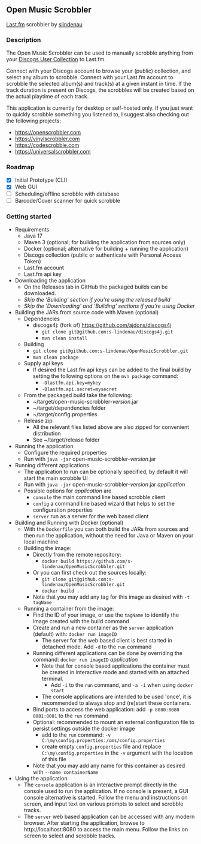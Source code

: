 ## Open Music Scrobbler
[Last.fm](https://www.last.fm) scrobbler by [slindenau](https://github.com/s-lindenau)

### Description
The Open Music Scrobbler can be used to manually scrobble anything from your [Discogs User Collection](https://www.discogs.com/user/example) to Last.fm.

Connect with your Discogs account to browse your (public) collection, and select any album to scrobble. Connect with your Last.fm account to scrobble the selected album(s) and track(s) at a given instant in time. If the track duration is present on Discogs, the scrobbles will be created based on the actual playtime of each track. 

This application is currently for desktop or self-hosted only. If you just want to quickly scrobble something you listened to, I suggest also checking out the following projects:
- https://openscrobbler.com
- https://vinylscrobbler.com
- https://codescrobble.com
- https://universalscrobbler.com

### Roadmap
- [x] Initial Prototype (CLI)
- [x] Web GUI
- [ ] Scheduling/offline scrobble with database
- [ ] Barcode/Cover scanner for quick scrobble

### Getting started
- Requirements
  - Java 17
  - Maven 3 (optional; for building the application from sources only)
  - Docker (optional; alternative for building + running the application)
  - Discogs collection (public or authenticate with Personal Access Token)
  - Last.fm account
  - Last.fm api key
- Downloading the application
  - On the Releases tab in GitHub the packaged builds can be downloaded.
  - _Skip the 'Building' section if you're using the released build_
  - _Skip the 'Downloading' and 'Building' sections if you're using Docker_
- Building the JARs from source code with Maven (optional)
  - Dependencies
    - discogs4j: (fork of) https://github.com/ajdons/discogs4j
      - `git clone git@github.com:s-lindenau/discogs4j.git`
      - `mvn clean install`
  - Building
    - `git clone git@github.com:s-lindenau/OpenMusicScrobbler.git`
    - `mvn clean package`
  - Supply api keys
    - If desired the Last.fm api keys can be added to the final build by setting the following options on the `mvn package` command:
      - `-Dlastfm.api.key=mykey`
      - `-Dlastfm.api.secret=mysecret`
  - From the packaged build take the following:
      - ~/target/open-music-scrobbler-_version_.jar
      - ~/target/dependencies folder
      - ~/target/config.properties
  - Release zip
    - All the relevant files listed above are also zipped for convenient distribution
    - See ~/target/release folder
- Running the application
  - Configure the required properties
  - Run with `java -jar` open-music-scrobbler-_version_.jar
- Running different applications
  - The application to run can be optionally specified, by default it will start the main scrobble UI
  - Run with `java -jar` open-music-scrobbler-_version_.jar _application_
  - Possible options for _application_ are
    - `console` the main command line based scrobble client
    - `config` a command line based wizard that helps to set the configuration properties
    - `server` run as a server for the web based client
- Building and Running with Docker (optional)
  - With the `Dockerfile` you can both build the JARs from sources and then run the application, without the need for Java or Maven on your local machine
  - Building the image:
    - Directly from the remote repository: 
      - `docker build https://github.com/s-lindenau/OpenMusicScrobbler.git`
    - Or you can first check out the sources locally:
      - `git clone git@github.com:s-lindenau/OpenMusicScrobbler.git`
      - `docker build .`
    - Note that you may add any tag for this image as desired with `-t tagName`
  - Running a container from the image: 
    - Find the ID of your image, or use the `tagName` to identify the image created with the build command
    - Create and run a new container as the `server` application (default) with: `docker run imageID`
      - The server for the web based client is best started in detached mode. Add `-d` to the `run` command
    - Running different applications can be done by overriding the command: `docker run imageID` _application_
      - Note that for console based applications the container must be created in interactive mode and started with an attached terminal.
        - Add `-i` to the `run` command, and `-a -i` when using `docker start`
      - The console applications are intended to be used 'once', it is recommended to always stop and (re)start these containers.
    - Bind ports to access the web application: add `-p 8080:8080 8081:8081` to the `run` command
    - Optional: recommended to mount an external configuration file to persist settings outside the docker image 
      - add to the `run` command: `-v C:\my\config.properties:/oms/config.properties` 
      - create empty `config.properties` file and replace `C:\my\config.properties` in the `-v` argument with the location of this file
    - Note that you may add any name for this container as desired with `--name containerName`
- Using the application
  - The `console` application is an interactive prompt directly in the console used to run the application. If no console is present, a GUI console alternative is started. Follow the menu and instructions on screen, and input text on various prompts to select and scrobble tracks.
  - The `server` web based application can be accessed with any modern browser. After starting the application, browse to http://localhost:8080 to access the main menu. Follow the links on screen to select and scrobble tracks.